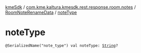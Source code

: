 [kmeSdk](../../index.md) / [com.kme.kaltura.kmesdk.rest.response.room.notes](../index.md) / [RoomNoteRenameData](index.md) / [noteType](./note-type.md)

# noteType

`@SerializedName("note_type") val noteType: `[`String`](https://kotlinlang.org/api/latest/jvm/stdlib/kotlin/-string/index.html)`?`